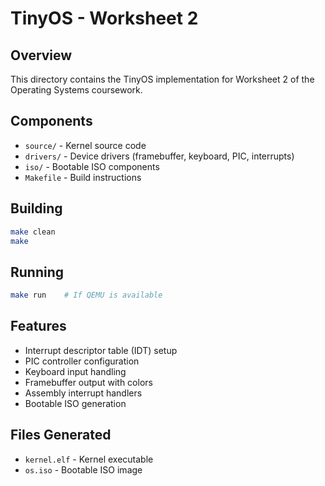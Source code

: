 # TinyOS - Worksheet 2

## Overview
This directory contains the TinyOS implementation for Worksheet 2 of the Operating Systems coursework.

## Components
- `source/` - Kernel source code
- `drivers/` - Device drivers (framebuffer, keyboard, PIC, interrupts)
- `iso/` - Bootable ISO components
- `Makefile` - Build instructions

## Building
```bash
make clean
make
```

## Running
```bash
make run    # If QEMU is available
```

## Features
- Interrupt descriptor table (IDT) setup
- PIC controller configuration
- Keyboard input handling
- Framebuffer output with colors
- Assembly interrupt handlers
- Bootable ISO generation

## Files Generated
- `kernel.elf` - Kernel executable
- `os.iso` - Bootable ISO image
